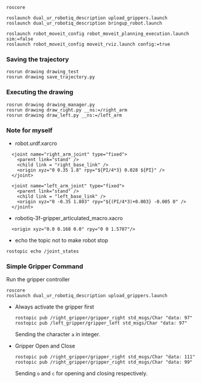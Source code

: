 ```commandline
roscore

roslaunch dual_ur_robotiq_description upload_grippers.launch    
roslaunch dual_ur_robotiq_description bringup_robot.launch    

roslaunch robot_moveit_config robot_moveit_planning_execution.launch sim:=false     
roslaunch robot_moveit_config moveit_rviz.launch config:=true   

```

### Saving the trajectory
```
rosrun drawing drawing_test
rosrun drawing save_trajectory.py
```

### Executing the drawing
```
rosrun drawing drawing_manager.py
rosrun drawing draw_right.py __ns:=/right_arm
rosrun drawing draw_left.py __ns:=/left_arm
```

### Note for myself
- robot.urdf.xarcro
```
  <joint name="right_arm_joint" type="fixed">
    <parent link="stand" />
    <child link = "right_base_link" />
    <origin xyz="0 0.35 1.8" rpy="${PI/4*3} 0.028 ${PI}" />
  </joint>

  <joint name="left_arm_joint" type="fixed">
    <parent link="stand" />
    <child link = "left_base_link" />
    <origin xyz="0 -0.35 1.803" rpy="${(PI/4*3)+0.003} -0.005 0" />
  </joint>
```
- robotiq-3f-gripper_articulated_macro.xacro
```
  <origin xyz="0.0 0.168 0.0" rpy="0 0 1.5707"/>
```
- echo the topic not to make robot stop
```
rostopic echo /joint_states
```


### Simple Gripper Command
Run the gripper controller
```commandline
roscore
roslaunch dual_ur_robotiq_description upload_grippers.launch 
```

- Always activate the gripper first
    ```commandline
    rostopic pub /right_gripper/gripper_right std_msgs/Char "data: 97"
    rostopic pub /left_gripper/gripper_left std_msgs/Char "data: 97"
    ```
  Sending the character `a` in integer.


- Gripper Open and Close
  ```commandline
  rostopic pub /right_gripper/gripper_right std_msgs/Char "data: 111"
  rostopic pub /right_gripper/gripper_right std_msgs/Char "data: 99"
  ```
  Sending `o` and `c` for opening and closing respectively. 
